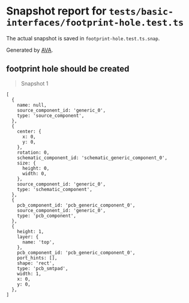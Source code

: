# Snapshot report for `tests/basic-interfaces/footprint-hole.test.ts`

The actual snapshot is saved in `footprint-hole.test.ts.snap`.

Generated by [AVA](https://avajs.dev).

## footprint hole should be created

> Snapshot 1

    [
      {
        name: null,
        source_component_id: 'generic_0',
        type: 'source_component',
      },
      {
        center: {
          x: 0,
          y: 0,
        },
        rotation: 0,
        schematic_component_id: 'schematic_generic_component_0',
        size: {
          height: 0,
          width: 0,
        },
        source_component_id: 'generic_0',
        type: 'schematic_component',
      },
      {
        pcb_component_id: 'pcb_generic_component_0',
        source_component_id: 'generic_0',
        type: 'pcb_component',
      },
      {
        height: 1,
        layer: {
          name: 'top',
        },
        pcb_component_id: 'pcb_generic_component_0',
        port_hints: [],
        shape: 'rect',
        type: 'pcb_smtpad',
        width: 1,
        x: 0,
        y: 0,
      },
    ]
